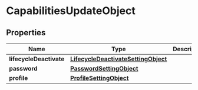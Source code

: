 

# CapabilitiesUpdateObject


## Properties

| Name | Type | Description | Notes |
|------------ | ------------- | ------------- | -------------|
|**lifecycleDeactivate** | [**LifecycleDeactivateSettingObject**](LifecycleDeactivateSettingObject.md) |  |  [optional] |
|**password** | [**PasswordSettingObject**](PasswordSettingObject.md) |  |  [optional] |
|**profile** | [**ProfileSettingObject**](ProfileSettingObject.md) |  |  [optional] |



